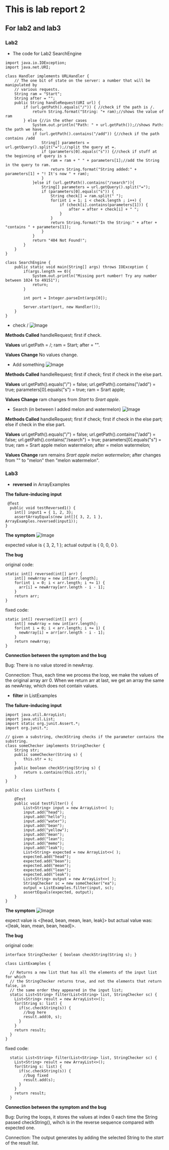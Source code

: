 # This is lab report 2 # 

## For lab2 and lab3 ##

### Lab2 ###
* The code for Lab2 SearchEngine
```
import java.io.IOException;
import java.net.URI;

class Handler implements URLHandler {
    // The one bit of state on the server: a number that will be manipulated by
    // various requests.
    String ram = "Start";
    String after = "";
    public String handleRequest(URI url) {
        if (url.getPath().equals("/")) { //check if the path is /.
            return String.format("String: "+ ram);//shows the value of ram
        } else {//in the other cases
            System.out.println("Path: " + url.getPath());//shows Path: the path we have.
            if (url.getPath().contains("/add")) {//check if the path contains /add
                String[] parameters = url.getQuery().split("=");//split the query at =.
                if (parameters[0].equals("s")) {//check if stuff at the beginning of query is s
                    ram = ram + " " + parameters[1];//add the String in the query to ram.
                    return String.format("String added:" + parameters[1] + "! It's now " + ram);
                }
            }else if (url.getPath().contains("/search")){
                String[] parameters = url.getQuery().split("=");
                if (parameters[0].equals("s")) {
                    String check[] = ram.split(" ");
                    for(int i = 1; i < check.length ; i++) {
                        if (check[i].contains(parameters[1])) {
                            after = after + check[i] + " ";
                        }
                    }
                    return String.format("In the String:" + after + "contains " + parameters[1]);
                }
            }
            return "404 Not Found!";
        }
    }
}

class SearchEngine {
    public static void main(String[] args) throws IOException {
        if(args.length == 0){
            System.out.println("Missing port number! Try any number between 1024 to 49151");
            return;
        }

        int port = Integer.parseInt(args[0]);

        Server.start(port, new Handler());
    }
}

```

* check /
![Image](Lab2.1.png)

**Methods Called**
handleRequest; first if check.

**Values**
url.getPath = /; ram = Start; after = "".

**Values Change**
No values change.

* Add something
![Image](Lab2.2.png)

**Methods Called**
handleRequest; first if check; first if check in the else part.

**Values**
url.getPath().equals("/") = false; url.getPath().contains("/add") = true; parameters[0].equals("s") = true; ram = Srart apple;

**Values Change**
ram changes from *Start* to *Srart apple*.

* Search (in between I added melon and watermelon)
![Image](Lab2.3.png)

**Methods Called**
handleRequest; first if check; first if check in the else part; else if check in the else part.

**Values**
url.getPath().equals("/") = false; url.getPath().contains("/add") = false; url.getPath().contains("/search") = true; parameters[0].equals("s") = true; ram = Srart apple melon watermelon; after = melon watermelon;

**Values Change**
ram remains *Srart apple melon watermelon*; after changes from "" to "melon" then "melon watermelon".


### Lab3 ###
* **reversed** in ArrayExamples

**The failure-inducing input**
```
 @Test
  public void testReversed1() {
    int[] input1 = { 1, 2, 3};
    assertArrayEquals(new int[]{ 3, 2, 1 }, ArrayExamples.reversed(input1));
}
```

**The symptom**
![Image](Lab3.1.png)

expected value is { 3, 2, 1 }; actual output is { 0, 0, 0 }.

**The bug**

original code:
```
static int[] reversed(int[] arr) {
    int[] newArray = new int[arr.length];
    for(int i = 0; i < arr.length; i += 1) {
      arr[i] = newArray[arr.length - i - 1];
    }
    return arr;
}
```

fixed code:
```
static int[] reversed(int[] arr) {
    int[] newArray = new int[arr.length];
    for(int i = 0; i < arr.length; i += 1) {
      newArray[i] = arr[arr.length - i - 1];
    }
    return newArray;
}
```

**Connection between the symptom and the bug**

Bug: There is no value stored in newArray. 

Connection: Thus, each time we process the loop, we make the values of the original array arr 0. When we return arr at last, we get an array the same as newArray, which does not contain values.

* **filter** in ListExamples

**The failure-inducing input**
```
import java.util.ArrayList;
import java.util.List;
import static org.junit.Assert.*;
import org.junit.*;

// given a substring, checkString checks if the parameter contains the substring.
class someChecker implements StringChecker {
    String str;
    public someChecker(String s) {
        this.str = s;
    }
    public boolean checkString(String s) {
        return s.contains(this.str);
    }
}

public class ListTests {

    @Test
    public void testFilter() {
        List<String> input = new ArrayList<>( );
        input.add("head");
        input.add("hello");
        input.add("water");
        input.add("bean");
        input.add("yellow");
        input.add("mean");
        input.add("lean");
        input.add("memo");
        input.add("leak");
        List<String> expected = new ArrayList<>( );
        expected.add("head");
        expected.add("bean");
        expected.add("mean");
        expected.add("lean");
        expected.add("leak");
        List<String> output = new ArrayList<>( );
        StringChecker sc = new someChecker("ea");
        output = ListExamples.filter(input, sc);
        assertEquals(expected, output);
    }
}
```

**The symptom**
![Image](Lab3.2.png)

expect value is <[head, bean, mean, lean, leak]> but actual value was:<[leak, lean, mean, bean, head]>.

**The bug**

original code:
```
interface StringChecker { boolean checkString(String s); }

class ListExamples {

  // Returns a new list that has all the elements of the input list for which
  // the StringChecker returns true, and not the elements that return false, in
  // the same order they appeared in the input list;
  static List<String> filter(List<String> list, StringChecker sc) {
    List<String> result = new ArrayList<>();
    for(String s: list) {
      if(sc.checkString(s)) {
        //bug here
        result.add(0, s);
      }
    }
    return result;
  }
}
```

fixed code:
```
  static List<String> filter(List<String> list, StringChecker sc) {
    List<String> result = new ArrayList<>();
    for(String s: list) {
      if(sc.checkString(s)) {
        //bug fixed
        result.add(s);
      }
    }
    return result;
  }
```

**Connection between the symptom and the bug**

Bug: During the loops, it stores the values at index 0 each time the String passed checkString(), wihch is in the reverse sequence compared with expected one.

Connection: The output generates by adding the selected String to the *start* of the result list.


